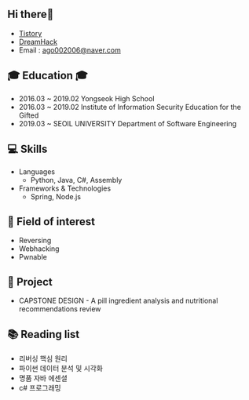 ## Hi there👋
* [Tistory](https://gonggitdol.tistory.com/)
* [DreamHack](https://dreamhack.io/mypage)
* Email : ago002006@naver.com

## 🎓 Education 🎓
* 2016.03 ~ 2019.02 Yongseok High School
* 2016.03 ~ 2019.02 Institute of Information Security Education for the Gifted 
* 2019.03 ~ SEOIL UNIVERSITY Department of Software Engineering

## 💻 Skills
* Languages
  * Python, Java, C#, Assembly
* Frameworks & Technologies
  * Spring, Node.js

## 🔎 Field of interest
* Reversing
* Webhacking
* Pwnable

## 📁 Project
* CAPSTONE DESIGN - A pill ingredient analysis and nutritional recommendations review

## 📚 Reading list
* 리버싱 핵심 원리
* 파이썬 데이터 분석 및 시각화
* 명품 자바 에센셜
* c# 프로그래밍

